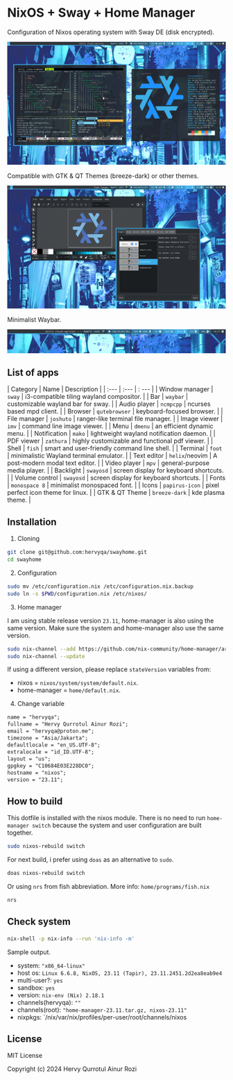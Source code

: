 # NixOS + Sway + Home Manager

Configuration of Nixos operating system with Sway DE (disk
encrypted).

![image](image/grim_1.png)

Compatible with GTK & QT Themes (breeze-dark) or other themes.

![image](image/grim_2.png)

Minimalist Waybar.

![image](image/grim_3.png)

## List of apps

| Category | Name | Description |
| :--- | :--- | : --- |
| Window manager | `sway` | i3-compatible tiling wayland compositor. |
| Bar | `waybar` | customizable wayland bar for sway. |
| Audio player | `ncmpcpp` | ncurses based mpd client. |
| Browser | `qutebrowser` | keyboard-focused browser. |
| File manager | `joshuto` | ranger-like terminal file manager. |
| Image viewer | `imv` | command line image viewer. |
| Menu | `dmenu` | an efficient dynamic menu. |
| Notification | `mako` | lightweight wayland notification daemon. |
| PDF viewer | `zathura` | highly customizable and functional pdf viewer. |
| Shell | `fish` | smart and user-friendly command line shell. |
| Terminal | `foot` | minimalistic Wayland terminal emulator. |
| Text editor | `helix`/neovim | A post-modern modal text editor. |
| Video player | `mpv` | general-purpose media player. |
| Backlight | `swayosd` | screen display for keyboard shortcuts. |
| Volume control | `swayosd` | screen display for keyboard shortcuts. |
| Fonts | `monospace 8` | minimalist monospaced font. |
| Icons | `papirus-icon` | pixel perfect icon theme for linux. |
| GTK & QT Theme | `breeze-dark` | kde plasma theme. |

## Installation

1. Cloning

```sh
git clone git@github.com:hervyqa/swayhome.git
cd swayhome
```

2. Configuration

```sh
sudo mv /etc/configuration.nix /etc/configuration.nix.backup
sudo ln -s $PWD/configuration.nix /etc/nixos/
```

3. Home manager

I am using stable release version `23.11`, home-manager is also using the same
version. Make sure the system and home-manager also use the same version.

```sh
sudo nix-channel --add https://github.com/nix-community/home-manager/archive/release-23.11.tar.gz home-manager
sudo nix-channel --update
```

If using a different version, please replace `stateVersion` variables from:
* nixos = `nixos/system/system/default.nix`.
* home-manager = `home/default.nix`.

4. Change variable

```plain
name = "hervyqa";
fullname = "Hervy Qurrotul Ainur Rozi";
email = "hervyqa@proton.me";
timezone = "Asia/Jakarta";
defaultlocale = "en_US.UTF-8";
extralocale = "id_ID.UTF-8";
layout = "us";
gpgkey = "C10684E03E228DC0";
hostname = "nixos";
version = "23.11";
```

## How to build

This dotfile is installed with the nixos module.
There is no need to run `home-manager switch`
because the system and user configuration are built together.

```sh
sudo nixos-rebuild switch
```

For next build, i prefer using `doas` as an alternative to `sudo`.

```sh
doas nixos-rebuild switch

```

Or using `nrs` from fish abbreviation.
More info: `home/programs/fish.nix`

```sh
nrs
```

## Check system

```sh
nix-shell -p nix-info --run 'nix-info -m'
```

Sample output.

- system: `"x86_64-linux"`
- host os: `Linux 6.6.8, NixOS, 23.11 (Tapir), 23.11.2451.2d2ea8eab9e4`
- multi-user?: `yes`
- sandbox: `yes`
- version: `nix-env (Nix) 2.18.1`
- channels(hervyqa): `""`
- channels(root): `"home-manager-23.11.tar.gz, nixos-23.11"`
- nixpkgs: `/nix/var/nix/profiles/per-user/root/channels/nixos

## License

MIT License

Copyright (c) 2024 Hervy Qurrotul Ainur Rozi
